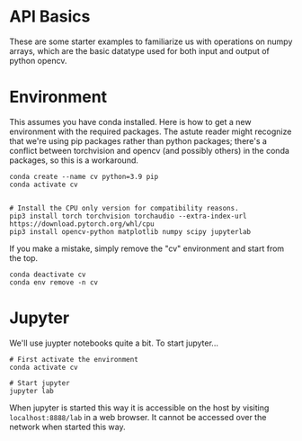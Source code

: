 # API Basics
These are some starter examples to familiarize us with operations
on numpy arrays, which are the basic datatype used for both input and
output of python opencv.

# Environment
This assumes you have conda installed. Here is how to get a new environment
with the required packages. The astute reader might recognize that we're
using pip packages rather than python packages; there's a conflict between
torchvision and opencv (and possibly others) in the conda packages, so this
is a workaround.
```
conda create --name cv python=3.9 pip
conda activate cv


# Install the CPU only version for compatibility reasons.
pip3 install torch torchvision torchaudio --extra-index-url https://download.pytorch.org/whl/cpu
pip3 install opencv-python matplotlib numpy scipy jupyterlab
```

If you make a mistake, simply remove the "cv" environment and start from the top.
```
conda deactivate cv
conda env remove -n cv
```

# Jupyter
We'll use juypter notebooks quite a bit. To start jupyter...
```
# First activate the environment
conda activate cv

# Start jupyter
jupyter lab
```

When jupyter is started this way it is accessible on the host by visiting
`localhost:8888/lab` in a web browser. It cannot be accessed over the network
when started this way.
